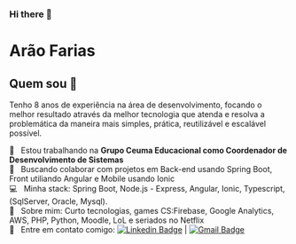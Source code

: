 ### Hi there 👋

# Arão Farias

## Quem sou 👋
Tenho 8 anos de experiência na área de desenvolvimento, focando o melhor resultado através da melhor tecnologia que atenda e resolva a problemática da maneira mais simples, prática, reutilizável e escalável possível. 

 :rocket:  &nbsp; Estou trabalhando na **Grupo Ceuma Educacional como Coordenador de Desenvolvimento de Sistemas**
 <br/> :purple_heart: &nbsp; Buscando colaborar com projetos em Back-end usando Spring Boot, Front utiliando Angular e Mobile usando Ionic
 <br/> :computer: &nbsp; Minha stack: Spring Boot, Node.js - Express, Angular, Ionic, Typescript, (SqlServer, Oracle, Mysql).
 <br/> 💬  &nbsp; Sobre mim: Curto tecnologias, games CS:Firebase, Google Analytics, AWS, PHP, Python, Moodle, LoL e seriados no Netflix
 <br/> :email: &nbsp; Entre em contato comigo: [![Linkedin Badge](https://img.shields.io/badge/-AraoFarias-blue?style=flat-square&logo=Linkedin&logoColor=white&link=https://br.linkedin.com/in/arao-farias)](https://br.linkedin.com/in/arao-farias) 
| 
[![Gmail Badge](https://img.shields.io/badge/-AraoFarias-blue?style=flat-square&logo=Gmail&logoColor=white&link=mailto:arao.alves7@gmail.com)](mailto:arao.alves7@gmail.com)
